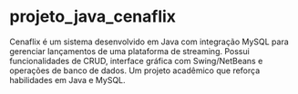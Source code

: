 # projeto_java_cenaflix
Cenaflix é um sistema desenvolvido em Java com integração MySQL para gerenciar lançamentos de uma plataforma de streaming. Possui funcionalidades de CRUD, interface gráfica com Swing/NetBeans e operações de banco de dados. Um projeto acadêmico que reforça habilidades em Java e MySQL.
